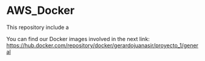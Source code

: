 # AWS_Docker
This repository include a 



You can find our Docker images involved in the next link: https://hub.docker.com/repository/docker/gerardojuanasir/proyecto_1/general
